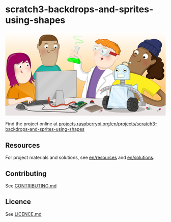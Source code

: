 # scratch3-backdrops-and-sprites-using-shapes

![scratch3-backdrops-and-sprites-using-shapes](banner.png)

Find the project online at [projects.raspberrypi.org/en/projects/scratch3-backdrops-and-sprites-using-shapes](https://projects.raspberrypi.org/en/projects/scratch3-backdrops-and-sprites-using-shapes)

## Resources
For project materials and solutions, see [en/resources](https://github.com/raspberrypilearning/scratch3-backdrops-and-sprites-using-shapes/tree/master/en/resources) and [en/solutions](https://github.com/raspberrypilearning/scratch3-backdrops-and-sprites-using-shapes/tree/master/en/solutions).

## Contributing
See [CONTRIBUTING.md](CONTRIBUTING.md)

## Licence
 See [LICENCE.md](LICENCE.md)